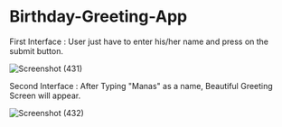 # Birthday-Greeting-App

First Interface : User just have to enter his/her name and press on the submit button.

![Screenshot (431)](https://user-images.githubusercontent.com/79192605/119714412-77cdcf00-be80-11eb-9c07-3bfaa911db92.png)

Second Interface : After Typing "Manas" as a name, Beautiful Greeting Screen will appear. 

![Screenshot (432)](https://user-images.githubusercontent.com/79192605/119714505-959b3400-be80-11eb-81ce-549f7620771a.png)
